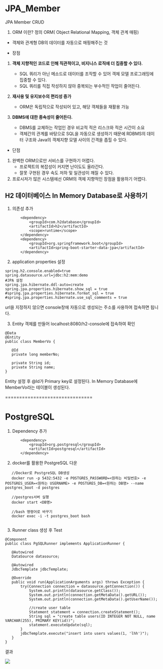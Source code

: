 # JPA_Member
JPA Member CRUD

1. ORM 이란?
정의
ORM( Object Relational Mapping, 객체 관계 매핑)
- 객체와 관계형 DB의 데이터를 자동으로 매핑해주는 것

- 장점
1. **객체 지향적인 코드로 인해 직관적이고, 비지니스 로직에 더 집중할 수 있다.**
    - SQL 쿼리가 아닌 메소드로 데이터를 조작할 수 있어 객체 모델 프로그래밍에 집중할 수 있다.
    - SQL 쿼리를 직접 작성하지 않아 중복되는 부수적인 작업이 줄어든다.

2. **재사용 및 유지보수의 편리성 증가**
    - ORM은 독립적으로 작성되어 있고, 해당 객체들을 재활용 가능

3. **DBMS에 대한 종속성이 줄어든다.**
    - DBMS를 교체하는 작업인 경우 비교적 적은 리스크와 적은 시간이 소요
    - 객체간의 관계를 바탕으로 SQL을 자동으로 생성하기 때문에 RDBMS의 데이터 구조와 Java의 객체지향 모델 사이의 간격을 좁힐 수 있다.


- 단점
1. 완벽한 ORM으로만 서비스를 구현하기 어렵다.
    - 프로젝트의 복잡성이 커지면 난이도도 올라간다.
    - 잘못 구현된 경우 속도 저하 및 일관성이 깨질 수 있다.
2. 프로시저가 많은 시스템에선 ORM의 객체 지향적인 장점을 활용하기 어렵다.





## H2 데이터베이스 In Memory Database로 사용하기

1. 의존성 추가
 ```    
        <dependency>
            <groupId>com.h2database</groupId>
            <artifactId>h2</artifactId>
            <scope>runtime</scope>
        </dependency>
        <dependency>
            <groupId>org.springframework.boot</groupId>
            <artifactId>spring-boot-starter-data-jpa</artifactId>
        </dependency>
 ```
 
 2. application properties 설정
 ```
 spring.h2.console.enabled=true
spring.datasource.url=jdbc:h2:mem:demo
#JPA 설정
spring.jpa.hibernate.ddl-auto=create
spring.jpa.properties.hibernate.show_sql = true
#spring.jpa.properties.hibernate.format_sql = true
#spring.jpa.properties.hibernate.use_sql_comments = true
```

   url을 지정하지 않으면 console창에 자동으로 생성되는 주소를 사용하여 접속하면 됩니다.
 
 3. Entity 객체를 만들어 localhost:8080/h2-console에 접속하여 확인
 ```
 @Data
 @Entity
 public class MemberVo {

    @Id
    private long memberNo;

    private String id;
    private String name;
 }
 
 ```
 Entity 설정 후 @Id가 Primary key로 설정된다. 
 In Memory Database에 MemberVo라는 테이블이 생성된다. 
 
 
 ===============================
 # PostgreSQL
 
 1. Dependency 추가
 ```
        <dependency>
			<groupId>org.postgresql</groupId>
			<artifactId>postgresql</artifactId>
		</dependency>
 ```
 
 2. docker를 활용한 PostgreSQL 다운
 ```
    //Docker로 PostgreSQL DB생성
    docker run -p 5432:5432 -e POSTGRES_PASSWORD=<원하는 비밀번호> -e POSTGRES_USER=<원하는 USERNAME> -e POSTGRES_DB=<원하는 DB명> --name postgres_boot -d postgres
    
    //postgres서버 실행
    docker start <DB명>
    
    //bash 명령어로 바꾸기
    docker exec -i -t postgres_boot bash
    
 ```
 
 3. Runner class 생성 후 Test
 ```
 @Component
public class PgSQLRunner implements ApplicationRunner {

    @Autowired
    DataSource datasource;

    @Autowired
    JdbcTemplate jdbcTemplate;
    
    @Override
    public void run(ApplicationArguments args) throws Exception {
        try(Connection connection = datasource.getConnection()) {
            System.out.println(datasource.getClass());
            System.out.println(connection.getMetaData().getURL());
            System.out.println(connection.getMetaData().getUserName());

            //create user table
            Statement statement = connection.createStatement();
            String sql = "create table users(ID INTEGER NOT NULL, name VARCHAR(255), PRIMARY KEY(id))";
            statement.executeUpdate(sql);
        }
        jdbcTemplate.execute("insert into users values(1, 'lhh')");
    }
}
```
결과

<img src="https://user-images.githubusercontent.com/59523147/124559068-3fa1af00-de76-11eb-9a47-2a52f1813dad.png">

 
 
